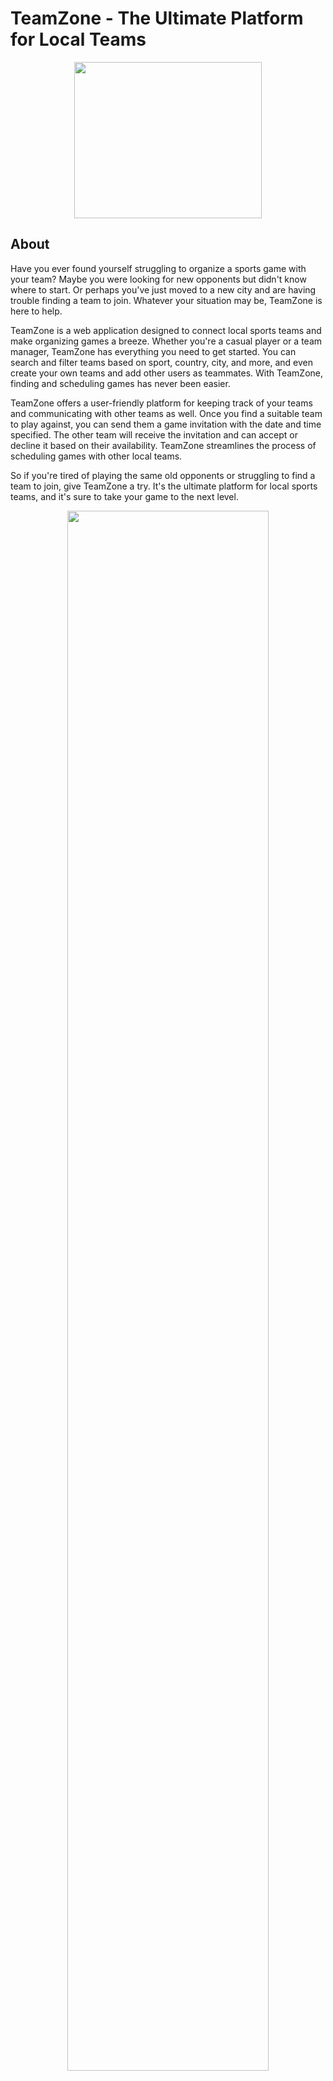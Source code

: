 # TeamZone - The Ultimate Platform for Local Teams

<p align="center">
  <img src="https://github.com/saad-out/TeamZone/blob/main/web/static/images/app_logo.png" style="height: 250px; width:300px;"/>
</p>

## About 

Have you ever found yourself struggling to organize a sports game with your team? Maybe you were looking for new opponents but didn't know where to start. Or perhaps you've just moved to a new city and are having trouble finding a team to join. Whatever your situation may be, TeamZone is here to help.

TeamZone is a web application designed to connect local sports teams and make organizing games a breeze. Whether you're a casual player or a team manager, TeamZone has everything you need to get started. You can search and filter teams based on sport, country, city, and more, and even create your own teams and add other users as teammates. With TeamZone, finding and scheduling games has never been easier.

TeamZone offers a user-friendly platform for keeping track of your teams and communicating with other teams as well. Once you find a suitable team to play against, you can send them a game invitation with the date and time specified. The other team will receive the invitation and can accept or decline it based on their availability. TeamZone streamlines the process of scheduling games with other local teams.

So if you're tired of playing the same old opponents or struggling to find a team to join, give TeamZone a try. It's the ultimate platform for local sports teams, and it's sure to take your game to the next level.

<p align="center">
  <img src="https://github.com/saad-out/TeamZone/blob/main/web/static/images/landing.png" style="width:80%;"/>
</p>

## Features and Functionality
TeamZone offers a variety of features designed to make connecting and organizing games between local sports teams easier than ever. Here are just a few of the key features:

### Team Search and Filtering
TeamZone allows users to search and filter teams based on a variety of criteria, including sport, country, city, and more. This makes it easy to find local teams that match your preferences and interests.
<p align="center">
  <img src="https://github.com/saad-out/TeamZone/blob/main/web/static/images/search.png" style="width:50%;"/>
</p>

### Team Creation and Player Management
Users can create their own teams and add other users as players to their teams. This allows team managers to quickly and easily organize games with other local teams.
<p align="center">
  <img src="https://github.com/saad-out/TeamZone/blob/main/web/static/images/create.png" style="width:50%;"/>
</p>

### Game Invitations and RSVPs
Once a suitable team has been found, users can send game invitations with the date and time specified, along with an optional message. The other team can then RSVP to the invitation and accept or decline based on their availability.
<p align="center">
  <img src="https://github.com/saad-out/TeamZone/blob/main/web/static/images/RSVP.png" style="width:50%;"/>
</p>

### Team info
With TeamZone, users can easily manage their own teams. Each team has a profile page where users can view and edit team information and add players. Team managers can quickly organize games with other local teams, and sending team invites to other users to join their teams.
<p align="center">
  <img src="https://github.com/saad-out/TeamZone/blob/main/web/static/images/myteams.png" style="width:50%;"/>
</p>


## Technologies Used
![HTML Badge](https://img.shields.io/badge/HTML5-E34F26?style=flat&logo=html5&logoColor=white) ![CSS Badge](https://img.shields.io/badge/CSS3-1572B6?style=flat&logo=css3&logoColor=white) ![Bootstrap Badge](https://img.shields.io/badge/Bootstrap-563D7C?style=flat&logo=bootstrap&logoColor=white) ![Python Badge](https://img.shields.io/badge/Python-3776AB?style=flat&logo=python&logoColor=white) ![Flask Badge](https://img.shields.io/badge/Flask-2.2.3-orange.svg) ![SQLAlchemy Badge](https://img.shields.io/badge/SQLAlchemy-red?style=flat&logo=python&logoColor=white) ![MySQL Badge](https://img.shields.io/badge/MySQL-00000F?style=flat&logo=mysql&logoColor=white) 

TeamZone is a web application built using a variety of technologies. The user interface is primarily developed using HTML and CSS, with a significant number of Bootstrap components for enhanced styling and responsive design.

The application's backend is developed using the Flask Python web framework. Flask provides a lightweight yet powerful foundation for developing web applications, allowing for rapid development and easy integration with other Python libraries.

Data storage for the application is provided by a MySQL database management system (DBMS), with the SQLAlchemy ORM providing an intuitive and flexible way to interact with the database.

Together, these technologies form a robust and reliable foundation for TeamZone, allowing for seamless integration between the frontend and backend components of the application.

## Installation and Usage Instructions
To run the app locally for testing purposes, follow these steps:
1. Clone the repository to your local machine:
  ```
  git clone https://github.com/saad-out/TeamZone.git
  ```
2. Create a Python [virtual environment](https://docs.python.org/3/library/venv.html) and activate it:
  ```
  # For Unix-based Systems
  python3 -m venv venv
  source venv/bin/activate
  
  # For Windows Users
  python -m venv venv
  venv\Scripts\activate.bat
  ```
3. Step into the directory:
  ```
  cd TeamZone
  ```
4. Install the required packages:
  ```
  pip install -r requirements.txt
  ```
5. Create the MySQL database and user by running the following command (You can customize the values in `setup_mysql_dev.sql`, *USE A STRONG PASSWORD FOR THE USER*):
  ```
  cat setup_mysql_dev.sql | sudo mysql
  ```
6. Create a `.env` file in the main directory and include the values for the following variables:
  ```
  APP_KEY=<your_flask_app_secret_key>
  
  MAIL_USER=<your_app_email_username>
  MAIL_PASS=<your_app_email_password>
  
  TZ_MYSQL_USER=<your_mysql_username>
  TZ_MYSQL_PWD=<your_mysql_password>
  TZ_MYSQL_HOST=<your_mysql_host>
  TZ_MYSQL_DB=<your_mysql_database>
  
  RECAPTCHA_SITE_KEY=<your_reCAPTCHA_site_key>
  RECAPTCHA_SECRET_KEY=<your_reCAPTCHA_secret_key>
  
  API_URL=<api_url>
  ```
  Here's what each variable means:
  
  `APP_KEY`: Flask app secret key. You can generate one by running `python -c 'import os; print(os.urandom(16))'` and copying the output to the .env file.
  
  `TZ_MYSQL_USER, TZ_MYSQL_PWD, TZ_MYSQL_HOST, TZ_MYSQL_DB`: MySQL database configuration. Change these values to match your MySQL setup in `setup_mysql_dev.sql`.
  
  `MAIL_USER, MAIL_PASS`: Gmail account configuration. Create a Gmail account for the app and use its username and password for these variables to enable the forgot     password feature to work with Flask-Mail.
  
  `RECAPTCHA_SITE_KEY, RECAPTCHA_SECRET_KEY`: Google reCAPTCHA v3 configuration. Get the keys by visiting the Google reCAPTCHA Admin Console.
  
  `API_URL`: The url to the API, if you're running on the default localhost port 5001, it should be `http://localhost:5001`
  
  
7. Start the web and API servers by running the following commands separately in two different terminal windows from the main directory:
  ```
  # python3 OR python
  python3 -m web.app
  ```
  In a separate shell:
  ```
  # python3 OR python
  python3 -m api.v1.app
  ```
8. Access the web app at `http://localhost:5000` and the API at `http://localhost:5001`. The web app communicates with the API through the JavaScript code.

## Architecture

### Pages Flow Diagram

<p align="center">
  <img src="https://github.com/saad-out/TeamZone/blob/main/web/static/images/architecture.png" style="width:80%;"/>
</p>

This diagram shows the flow of pages in the app, from the landing page to the search and filter page, and also the pages accessible to logged-in users.

### Data Flow Diagram (excluding search page)

<p align="center">
  <img src="https://github.com/saad-out/TeamZone/blob/main/web/static/images/data_flow_archi.png" style="width:80%;"/>
</p>

This diagram shows the flow of data in the app, from the client's HTTP requests to the Flask views, and from the views to the data layer where data is fetched and returned to the client.

### Data Flow Diagram (for search page)

<p align="center">
  <img src="https://github.com/saad-out/TeamZone/blob/main/web/static/images/Search_archi.png" style="width:80%;"/>
</p>

This diagram shows the flow of data in the search page, where the JS code fetches data from the API endpoint `/filter_teams` and populates the DOM.

## Background

This project was developed as part of the ALX Software Engineering program, specifically as a portfolio project for the Foundations section of the program. The aim of this project was to apply the skills and knowledge gained during the previous 9-month to learn the fundamentals of software engineering.

Prior to the program, the idea for this application had been in mind for a while, but lacked the necessary skills and knowledge to bring it to life. The program started with the basics of programming with no prior knowledge needed and gradually built up to more advanced topics such as web development, databases, and more. Throughout the program, a wide range of technologies and tools were covered, including Python, Flask, MySQL, SQLAlchemy, HTML/CSS, etc.

With the skills and knowledge gained from the program, this web application was developed from start to finish, covering all aspects of the development process including planning, design, implementation, testing, and deployment (Although the app is not live right now). The application serves as a showcase of the skills and knowledge gained during the program, and demonstrates the ability to develop a fully functional web application using industry-standard technologies and best practices.

## Acknowledgement
This project was made possible thanks to the following contributors: <br>
[Saad Out](https://github.com/saad-out) <br>
[Yusuf Yusuf](https://github.com/koredeycode)

We would like to thank the ALX community program for providing us with the opportunity to learn and grow our skills in software engineering. The knowledge and experience we gained during the program was invaluable and will stay with us for years to come.
